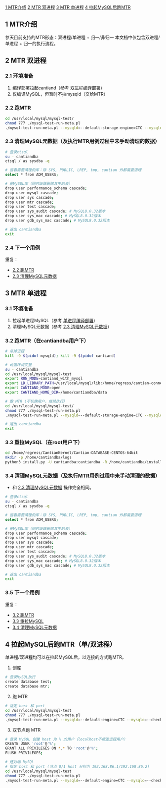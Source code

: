 [1 MTR介绍](#section1)
[2 MTR 双进程](#section2)
[3 MTR 单进程](#section3)
[4 拉起MySQL后跑MTR](#section4)

## 1 MTR介绍<a id="section1"></a>
参天目前支持的MTR形态：双进程/单进程 + 归一/非归一
本文档中仅包含双进程/单进程 + 归一的执行流程。

## 2 MTR 双进程<a id="section2"></a>
### 2.1 环境准备
1. 编译部署拉起cantiand（参考 [双进程编译部署](https://gitee.com/openeuler/cantian/blob/master/docker/readme.md#section2))
2. 仅编译MySQL，但暂时不拉mysqld（交给MTR）

### 2.2 跑MTR <a id="section2.2"></a>
```bash
cd /usr/local/mysql/mysql-test/
chmod 777 ./mysql-test-run-meta.pl 
./mysql-test-run-meta.pl --mysqld=--default-storage-engine=CTC --mysqld=--check_proxy_users=ON --do-test-list=enableCases.list --noreorder --nowarnings
```

### 2.3 清理MySQL元数据（及执行MTR用例过程中未手动清理的数据）<a id="section2.3"></a>
```bash
# 登录ctsql
su - cantiandba
ctsql / as sysdba -q

# 查看需要清理的库：除 SYS, PUBLIC, LREP, tmp, cantian 外都需要清理
select * from ADM_USERS;

# 删MySQL库（同时级联删除其中的表）
drop user performance_schema cascade;
drop user mysql cascade;
drop user sys cascade;
drop user mtr cascade;
drop user test cascade;
drop user sys_audit cascade; # MySQL8.0.32版本
drop user sys_mac cascade; # MySQL8.0.32版本
drop user gdb_sys_mac cascade; # MySQL8.0.32版本

# 退出 cantiandba
exit
```

### 2.4 下一个用例

重复：
- [2.2 跑MTR](#section2.2) 
- [2.3 清理MySQL元数据](#section2.3) 


## 3 MTR 单进程<a id="section3"></a>
### 3.1 环境准备

1. 拉起单进程MySQL（参考 [单进程编译部署](https://gitee.com/openeuler/cantian/blob/master/docker/readme.md#%E5%8D%95%E8%BF%9B%E7%A8%8B%E7%BC%96%E8%AF%91%E9%83%A8%E7%BD%B2))
2. 清理MySQL元数据（参考 [2.3 清理MySQL元数据](#section2.3)）

### 3.2 跑MTR（在cantiandba用户下）<a id="section3.2"></a>
```bash
# 杀掉进程
kill -9 $(pidof mysqld); kill -9 $(pidof cantiand)

# 设置环境变量
su - cantiandba
cd /usr/local/mysql/mysql-test
export RUN_MODE=cantiand_with_mysql
export LD_LIBRARY_PATH=/usr/local/mysql/lib:/home/regress/cantian-connector-mysql/mysql-source/daac_lib:/usr/local/mysql/lib:/home/regress/cantian-connector-mysql/mysql-source/daac_lib:/usr/local/mysql/lib/private:/home/cantiandba/install/lib:/home/cantiandba/install/add-ons::/home/regress/cantian-connector-mysql/bld_debug/library_output_directory
export CANTIAND_MODE=open
export CANTIAND_HOME_DIR=/home/cantiandba/data

# 跑 MTR (不切换用户，继续执行）
cd /usr/local/mysql/mysql-test/
chmod 777 ./mysql-test-run-meta.pl 
./mysql-test-run-meta.pl --mysqld=--default-storage-engine=CTC --mysqld=--check_proxy_users=ON --do-test-list=enableCases.list --noreorder --nowarnings

# 退出 cantiandba
exit
```

### 3.3 重拉MySQL（在root用户下）<a id="section3.3"></a>
```bash
cd /home/regress/CantianKernel/Cantian-DATABASE-CENTOS-64bit
mkdir -p /home/cantiandba/logs
python3 install.py -U cantiandba:cantiandba -R /home/cantiandba/install/ -D /home/cantiandba/data/ -l /home/cantiandba/logs/install.log -Z _LOG_LEVEL=255 -g withoutroot -d -M cantiand_with_mysql -m /home/regress/cantian-connector-mysql/scripts/my.cnf -c -Z _SYS_PASSWORD=Huawei@123 -Z SESSIONS=1000 -r
```

### 3.4 清理MySQL元数据（及执行MTR用例过程中未手动清理的数据）<a id="section3.4"></a>
- 和 [2.3 清理MySQL元数据](#section2.3) 操作完全相同。
```bash
# 登录ctsql
su - cantiandba
ctsql / as sysdba -q

# 查看需要清理的库：除 SYS, PUBLIC, LREP, tmp, cantian 外都需要清理
select * from ADM_USERS;

# 删MySQL库（同时级联删除其中的表）
drop user performance_schema cascade;
drop user mysql cascade;
drop user sys cascade;
drop user mtr cascade;
drop user test cascade;
drop user sys_audit cascade; # MySQL8.0.32版本
drop user sys_mac cascade; # MySQL8.0.32版本
drop user gdb_sys_mac cascade; # MySQL8.0.32版本

# 退出 cantiandba
exit
```

### 3.5 下一个用例
重复：
- [3.2 跑MTR](#section3.2) 
- [3.3 重拉MySQL](#section3.3)
- [3.4 清理MySQL元数据](#section3.4)

## 4 拉起MySQL后跑MTR（单/双进程）<a id="section4"></a>
单进程/双进程均可以在拉起MySQL后，以连接的方式跑MTR。
1. 创库
```bash
# 登录MySQL执行
create database test;
create database mtr;
```
2. 跑 MTR
```bash
# 指定 host 和 port
cd /usr/local/mysql/mysql-test
chmod 777 ./mysql-test-run-meta.pl
./mysql-test-run-meta.pl --mysqld=--default-engine=CTC --mysqld=--check_proxy_users=ON --do-test-list=enableCases.list --noreorder --nowarnings --extern host=127.0.0.1 --extern port=3306 --extern user=root
```
3. 双节点跑 MTR
```bash
# 登录 MySQL 创建 host 为 % 的用户（localhost不能连远程用户）
CREATE USER 'root'@'%';
GRANT ALL PRIVILEGES ON *.* TO 'root'@'%';
FLUSH PRIVILEGES;

# 连对端 MySQL
# 指定 host 和 port (节点 0/1 host 分别为 192.168.86.1/192.168.86.2)
cd /usr/local/mysql/mysql-test
chmod 777 ./mysql-test-run-meta.pl
./mysql-test-run-meta.pl --mysqld=--default-engine=CTC --mysqld=--check_proxy_users=ON --do-test-list=enableCases.list --noreorder --nowarnings --extern host=xxx --extern port=192.168.86.1 --extern user=root
```